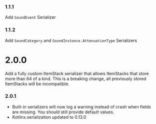 ### 1.1.1
Add `SoundEvent` Serializer
### 1.1.2
Add `SoundCategory` and `SoundInstance.AttenuationType` Serializers
# 2.0.0
Add a fully custom ItemStack serializer that allows ItemStacks that store more than 64 of a kind.
This is a breaking change, all previously stored ItemStacks will be incompatible.
### 2.0.1 
- Built-in serializers will now log a warning instead of crash when fields are missing. You should still provide default values.
- Kotlinx.serialization updated to 0.13.0